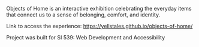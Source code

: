 Objects of Home is an interactive exhibition celebrating the everyday items that connect us to a sense of belonging, comfort, and identity. 

Link to access the experience: https://yellstales.github.io/objects-of-home/

Project was built for SI 539: Web Development and Accessibility
